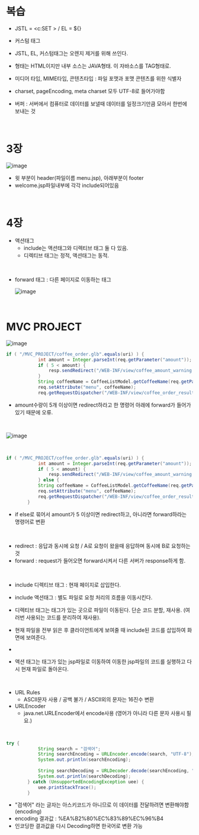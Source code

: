# 복습

- JSTL = <c:SET > / EL = ${}
- 커스텀 태그
- JSTL, EL, 커스텀태그는 오렌지 제거를 위해 쓰인다.
- 형태는 HTML이지만 내부 소스는 JAVA형태. 이 자바소스를 TAG형태로.

- 미디어 타입, MIME타입, 콘텐츠타입 : 파일 포맷과 포맷 콘텐츠를 위한 식별자
- charset, pageEncoding, meta charset 모두 UTF-8로 들어가야함
- 버퍼 : 서버에서 컴퓨터로 데이터를 보낼때 데이터를 일정크기만큼 모아서 한번에 보내는 것

<br>

# 3장

![image](https://github.com/user-attachments/assets/c6f24de4-8527-4ca1-89d0-3321b59ecb65)

- 윗 부분이 header(파일이름 menu.jsp), 아래부분이 footer
- welcome.jsp파일내부에 각각 include되어있음

<br>

# 4장

- 액션태그
  - include는 액션태그와 디렉티브 태그 둘 다 있음.
  - 디렉티브 태그는 정적, 액션태그는 동적.

 <br>

 - forward 태그 : 다른 페이지로 이동하는 태그

   ![image](https://github.com/user-attachments/assets/21de7c34-9f90-456c-b6f6-eac4afc0ca18)

<br>

# MVC PROJECT

![image](https://github.com/user-attachments/assets/0306b3ce-60c0-49a4-8472-742953bfed2d)

```java
if ( "/MVC_PROJECT/coffee_order.glb".equals(uri) ) {
			int amount = Integer.parseInt(req.getParameter("amount"));
			if ( 5 < amount) {
				resp.sendRedirect("/WEB-INF/view/coffee_amount_warning.jsp");
			}
			String coffeeName = CoffeeListModel.getCoffeeName(req.getParameter("menu"));
			req.setAttribute("menu", coffeeName);
			req.getRequestDispatcher("/WEB-INF/view/coffee_order_result.jsp").forward(req, resp);
```
- amount수량이 5개 이상이면 redirect하라고 한 명령어 아래에 forward가 들어가 있기 때문에 오류.

<br>

![image](https://github.com/user-attachments/assets/ef45ebdd-7d3a-4deb-875f-08425bb3ec55)

<br>

```java
if ( "/MVC_PROJECT/coffee_order.glb".equals(uri) ) {
			int amount = Integer.parseInt(req.getParameter("amount"));
			if ( 5 < amount) {
				resp.sendRedirect("/WEB-INF/view/coffee_amount_warning.glb");
			} else {
			String coffeeName = CoffeeListModel.getCoffeeName(req.getParameter("menu"));
			req.setAttribute("menu", coffeeName);
			req.getRequestDispatcher("/WEB-INF/view/coffee_order_result.jsp").forward(req, resp);
		}
```

- if else로 묶어서 amount가 5 이상이면 redirect하고, 아니라면 forward하라는 명령어로 변환

<br>

- redirect : 응답과 동시에 요청 / A로 요청이 왔을때 응답하며 동시에 B로 요청하는것
- forward : request가 들어오면 forward시켜서 다른 서버가 response하게 함.

<br>

- include 디렉티브 태그 : 현재 페이지로 삽입한다.
- include 액션태그 : 별도 파일로 요청 처리의 흐름을 이동시킨다.

- 디렉티브 태그는 태그가 있는 곳으로 파일이 이동된다. 단순 코드 분할, 재사용. (여러번 사용되는 코드를 분리하여 재사용).
- 현재 파일을 전부 읽은 후 클라이언트에게 보여줄 때 include된 코드를 삽입하여 화면에 보여준다.

- <br>

- 액션 태그는 태그가 있는 jsp파일로 이동하여 이동한 jsp파일의 코드를 실행하고 다시 현재 파일로 돌아온다.

<br>

- URL Rules
  - ASCII문자 사용 / 공백 불가 / ASCII외의 문자는 16진수 변환
- URLEncoder
  - java.net.URLEncoder에서 encode사용 (영어가 아니라 다른 문자 사용시 필요.)

<br>

```java
try {
			String search = "검색어";
			String searchEncoding = URLEncoder.encode(search, "UTF-8");
			System.out.println(searchEncoding);
			
			String searchDecoding = URLDecoder.decode(searchEncoding, "UTF-8");
			System.out.println(searchDecoding);
		} catch (UnsupportedEncodingException uee) {
			uee.printStackTrace();
		}
```
- "검색어" 라는 글자는 아스키코드가 아니므로 이 데이터를 전달하려면 변환해야함(encoding)
- encoding 결과값 : %EA%B2%80%EC%83%89%EC%96%B4
- 인코딩한 결과값을 다시 Decoding하면 한국어로 변환 가능

